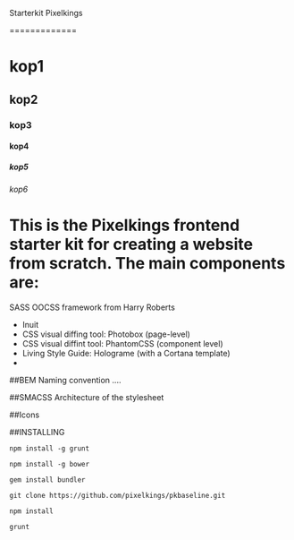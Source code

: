 Starterkit Pixelkings

=============

# kop1
## kop2
### kop3
#### kop4
##### kop5
###### kop6

# This is the Pixelkings frontend starter kit for creating a website from scratch. The main components are:

SASS OOCSS framework from Harry Roberts



- Inuit
- CSS visual diffing tool: Photobox (page-level)
- CSS visual diffint tool: PhantomCSS (component level)
- Living Style Guide: Holograme (with a Cortana template)
-


##BEM
Naming convention ....

##SMACSS
Architecture of the stylesheet

##Icons


##INSTALLING

`npm install -g grunt`

`npm install -g bower`

`gem install bundler`

`git clone https://github.com/pixelkings/pkbaseline.git`

`npm install`

`grunt`
